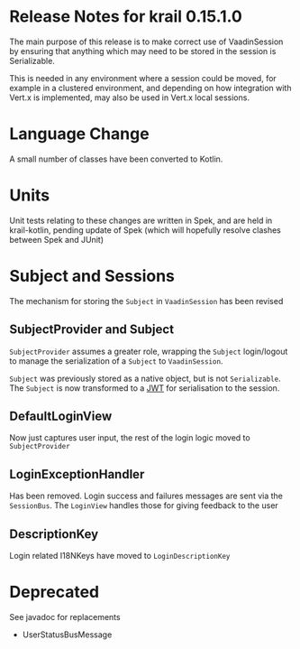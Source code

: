 # Release Notes for krail 0.15.1.0

The main purpose of this release is to make correct use of VaadinSession by ensuring that anything which may need to be stored in the session is Serializable.

This is needed in any environment where a session could be moved, for example in a clustered environment, and depending on how integration with Vert.x is implemented, may also be used in Vert.x local sessions.

# Language Change

A small number of classes have been converted to Kotlin.

# Units

Unit tests relating to these changes are written in Spek, and are held in krail-kotlin, pending update of Spek (which will hopefully resolve clashes between Spek and JUnit)


# Subject and Sessions

The mechanism for storing the `Subject` in `VaadinSession` has been revised

## SubjectProvider and Subject

`SubjectProvider` assumes a greater role, wrapping the `Subject` login/logout to manage the serialization of a `Subject` to `VaadinSession`.  

`Subject` was previously stored as a native object, but is not `Serializable`.  The `Subject` is now transformed to a [JWT](https://jwt.io/) for serialisation to the session.


## DefaultLoginView

Now just captures user input, the rest of the login logic moved to `SubjectProvider` 

## LoginExceptionHandler

Has been removed.  Login success and failures messages are sent via the `SessionBus`.  The `LoginView` handles those for giving feedback to the user

## DescriptionKey

Login related I18NKeys have moved to `LoginDescriptionKey` 

# Deprecated

See javadoc for replacements

- UserStatusBusMessage

 